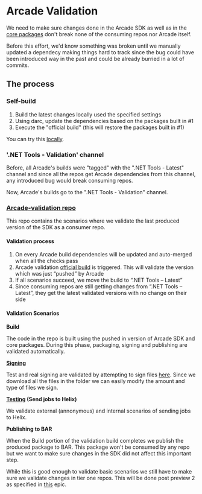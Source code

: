 # Arcade Validation

We need to make sure changes done in the Arcade SDK as well as in the [core packages](https://github.com/dotnet/arcade/tree/master/Documentation/CorePackages) 
don't break none of the consuming repos nor Arcade itself. 

Before this effort, we'd know something was broken until we manually updated a dependecy making 
things hard to track since the bug could have been introduced way in the past and could be already 
burried in a lot of commits.

## The process

### Self-build

1. Build the latest changes locally used the specified settings
2. Using darc, update the dependencies based on the packages built in #1
3. Execute the "official build" (this will restore the packages built in #1)

You can try this [locally](https://github.com/dotnet/arcade/blob/master/eng/validate-sdk.cmd).

### '.NET Tools - Validation' channel

Before, all Arcade's builds were "tagged" with the ".NET Tools - Latest" channel and since all the 
repos get Arcade dependencies from this channel, any introduced bug would break consuming repos.

Now, Arcade's builds go to the ".NET Tools - Validation" channel.

### [Arcade-validation repo](https://github.com/dotnet/arcade-validation)

This repo contains the scenarios where we validate the last produced version of the SDK as a consumer repo.

#### Validation process

1.	On every Arcade build dependencies will be updated and auto-merged when all the checks pass
2.	Arcade validation [official build](https://dnceng.visualstudio.com/internal/_build?definitionId=282) 
is triggered. This will validate the version which was just “pushed” by Arcade
3.	If all scenarios succeed, we move the build to “.NET Tools – Latest”
4.	Since consuming repos are still getting changes from “.NET Tools – Latest”, they get the latest 
validated versions with no change on their side

#### Validation Scenarios

**Build**

The code in the repo is built using the pushed in version of Arcade SDK and core packages. During this 
phase, packaging, signing and publishing are validated automatically.

**[Signing](https://github.com/dotnet/arcade-validation/tree/master/eng/validation/templates/signing)**

Test and real signing are validated by attempting to sign files [here](https://github.com/dotnet/arcade-validation/tree/master/src/Validation/Resources). 
Since we download all the files in the folder we can easily modify the amount and type of files we sign.

**[Testing](https://github.com/dotnet/arcade-validation/tree/master/eng/validation/templates/testing) (Send jobs to Helix)**

We validate external (annonymous) and internal scenarios of sending jobs to Helix.

**Publishing to BAR**

When the Build portion of the validation build completes we publish the produced package to BAR. This 
package won't be consumed by any repo but we want to make sure changes in the SDK did not affect this 
important step.

While this is good enough to validate basic scenarios we still have to make sure we validate changes 
in tier one repos. This will be done post preview 2 as specified in [this](https://github.com/dotnet/arcade/issues/111) epic.